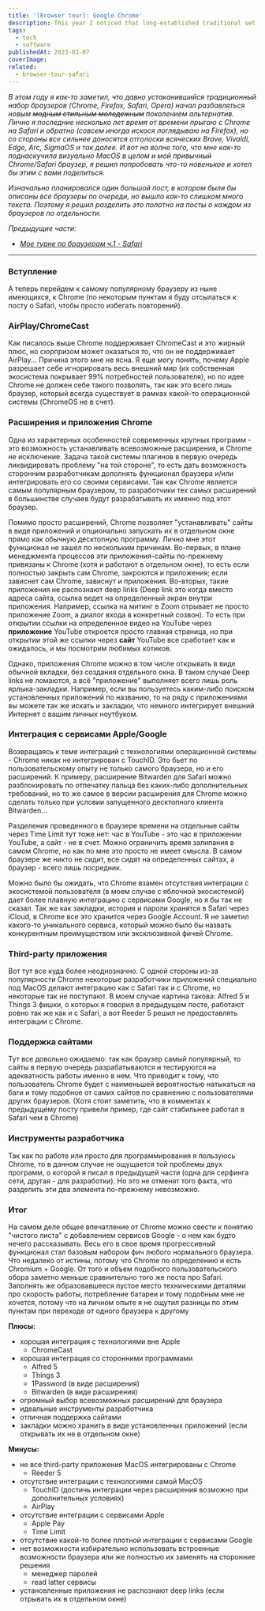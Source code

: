 ```yaml
---
title: '[Browser tour]: Google Chrome'
description: This year I noticed that long-established traditional set of browsers (Chrome, Firefox, Safari, Opera) started to supplemented by a new generation of alternatives. Personally, for the last few years I've been switching back and forth between Chrome and Safari (peeking at Firefox from a long distance), but the drums of Brave, Vivaldi, Edge, Arc and SigmaOS are getting stronger and stronger. So to add some variety to the day-to-day routine I decided to try something new and share it with you.
tags:
  - tech
  - software
publishedAt: 2023-03-07
coverImage:
related:
  - browser-tour-safari
---
```


_В этом году я как-то заметил, что давно устаканившийся традиционный набор браузеров (Chrome, Firefox, Safari, Opera) начал разбавляться новым ~~модным стильным молодежным~~ поколением альтернатив. Лично я последние несколько лет время от времени прыгаю с Chrome на Safari и обратно (совсем иногда искося поглядываю на Firefox), но со стороны все сильнее доносятся отголоски всяческих Brave, Vivaldi, Edge, Arc, SigmaOS и так далее. И вот на волне того, что мне как-то поднаскучила визуально MacOS в целом и мой привычный Chrome/Safari браузер, я решил попробовать что-то новенькое и хотел бы этим с вами поделиться._

_Изначально планировался один большой пост, в котором были бы описаны все браузеры по очереди, но вышло как-то слишком много текста. Поэтому я решил разделить это полотно на посты о каждом из браузеров по отдельности._

_Предыдущие части:_

- _[Мое турне по браузерам ч.1 - Safari](https://vas3k.club/post/18694/)_

---

### Вступление

А теперь перейдем к самому популярному браузеру из ныне имеющихся, к Chrome (по некоторым пунктам я буду отсылаться к посту о Safari, чтобы просто избегать повторений).

### AirPlay/ChromeCast

Как писалось выше Chrome поддерживает ChromeCast и это жирный плюс, но сюрпризом может оказаться то, что он не поддерживает AirPlay... Причина этого мне не ясна. Я еще могу понять, почему Apple разрешает себе игнорировать весь внешний мир (их собственная экосистема покрывает 99% потребностей пользователя), но по идее Chrome не должен себе такого позволять, так как это всего лишь браузер, который всегда существует в рамках какой-то операционной системы (ChromeOS не в счет).

### Расширения и приложения Chrome

Одна из характерных особенностей современных крупных программ - это возможность устанавливать всевозможные расширения, и Chrome не исключение. Задача такой системы плагинов в первую очередь ликвидировать проблему "на той стороне", то есть дать возможность сторонним разработчикам дополнять функционал браузера и/или интегрировать его со своими сервисами. Так как Chrome является самым популярным браузером, то разработчики тех самых расширений в большинстве случаев будут разрабатывать их именно под этот браузер.

Помимо просто расширений, Chrome позволяет "устанавливать" сайты в виде приложений и опционально запускать их в отдельном окне прямо как обычную десктопную программу. Лично мне этот функционал не зашел по нескольким причинам. Во-первых, в плане менеджмента процессов эти приложения-сайты по-прежнему привязаны к Chrome (хотя и работают в отдельном окне), то есть если полностью закрыть сам Chrome, закроются и приложения; если зависнет сам Chrome, зависнут и приложения. Во-вторых, такие приложения не распознают deep links (Deep link это когда вместо адреса сайта, ссылка ведет на определенный экран внутри приложения. Например, ссылка на митинг в Zoom отрывает не просто приложение Zoom, а диалог входа в конкретный созвон). То есть при открытии ссылки на определенное видео на YouTube через **приложение** YouTube откроется просто главная страница, но при открытии этой же ссылки через **сайт** YouTube все сработает как и ожидалось, и мы посмотрим любимых котиков.

Однако, приложения Chrome можно в том числе открывать в виде обычной вкладки, без создания отдельного окна. В таком случае Deep links не ломаются, а всё "приложение" выполняет всего лишь роль ярлыка-закладки. Например, если вы пользуетесь каким-либо поиском установленных приложений по названию, то на ряду с приложениями вы можете так же искать и закладки, что немного интегрирует внешний Интернет с вашим личных ноутбуком.

### Интеграция с сервисами Apple/Google

Возвращаясь к теме интеграций с технологиями операционной системы - Chrome никак не интегрирован с TouchID. Это бьет по пользовательскому опыту не только самого браузера, но и его расширений. К примеру, расширение Bitwarden для Safari можно разблокировать по отпечатку пальца без каких-либо дополнительных требований, но то же самое в версии расширения для Chrome можно сделать только при условии запущенного десктопного клиента Bitwarden...

Разделения проведенного в браузере времени на отдельные сайты через Time Limit тут тоже нет: час в YouTube - это час в приложении YouTube, а сайт - не в счет. Можно ограничить время залипания в самом Chrome, но как по мне это просто не имеет смысла. В самом браузере же никто не сидит, все сидят на определенных сайтах, а браузер - всего лишь посредник.

Можно было бы ожидать, что Chrome взамен отсутствия интеграции с экосистемой пользователя (в моем случае с яблочной экосистемой) дает более плавную интеграцию с сервисами Google, но я бы так не сказал. Так же как закладки, история и пароли хранятся в Safari через iCloud, в Chrome все это хранится через Google Account. Я не заметил какого-то уникального сервиса, который можно было бы назвать конкурентным преимуществом или эксклюзивной фичей Chrome.

### Third-party приложения

Вот тут все куда более неоднозначно. С одной стороны из-за популярности Chrome некоторые разработчики приложений специально под MacOS делают интеграцию как с Safari так и с Chrome, но некоторые так не поступают. В моем случае картина такова: Alfred 5 и Things 3 фишки, о которых я говорил в предыдущем посте, работают ровно так же как и с Safari, а вот Reeder 5 решил не предоставлять интеграции с Chrome.

### Поддержка сайтами

Тут все довольно ожидаемо: так как браузер самый популярный, то сайты в первую очередь разрабатываются и тестируются на адекватность работы именно в нем. Что приводит к тому, что пользователь Chrome будет с наименьшей вероятностью натыкаться на баги и тому подобное от самих сайтов по сравнению с пользователями других браузеров. (Хотя стоит заметить, что в комментах к предыдущему посту привели пример, где сайт стабильнее работал в Safari чем в Chrome)

### Инструменты разработчика

Так как по работе или просто для программирования я пользуюсь Chrome, то в данном случае не ощущается той проблемы двух программ, о которой я писал в предыдущей части (одна для серфинга сети, другая - для разработки). Но это не отменят того факта, что разделить эти два элемента по-прежнему невозможно.

### Итог

На самом деле общее впечатление от Chrome можно свести к понятию "чистого листа" с добавлением сервисов Google - о нем как будто нечего рассказывать. Весь его в свое время прогрессивный функционал стал базовым набором фич любого нормального браузера. Что недалеко от истины, потому что Chrome по определению и есть Chromium + Google. От того и объем подобного пользовательского обора заметно меньше сравнительно того же поста про Safari. Заполнять же образовавшееся пустое место техническими деталями про скорость работы, потребление батареи и тому подобным мне не хочется, потому что на личном опыте я не ощутил разницы по этим пунктам при переходе от одного браузера к другому

**Плюсы:**

- хорошая интеграция с технологиями вне Apple
  - ChromeCast
- хорошая интеграция со сторонними программами
  - Alfred 5
  - Things 3
  - 1Password (в виде расширения)
  - Bitwarden (в виде расширения)
- огромный выбор всевозможных расширений для браузера
- идеальные инструменты разработчика
- отличная поддержка сайтами
- закладки можно хранить в виде установленных приложений (если открывать их не в отдельном окне)

**Минусы:**

- не все third-party приложения MacOS интегрированы с Chrome
  - Reeder 5
- отсутствие интеграции c технологиями самой MacOS
  - TouchID (достичь интеграции через расширения возможно при дополнительных условиях)
  - AirPlay
- отсутствие интеграции с сервисами Apple
  - Apple Pay
  - Time Limit
- отсутствие какой-то более плотной интеграции с сервисами Google
- нет возможности избирательно использовать встроенные возможности браузера или же полностью их заменять на сторонние решения
  - менеджер паролей
  - read latter сервисы
- установленные приложения не распознают deep links (если отрывать их в отдельном окне)
